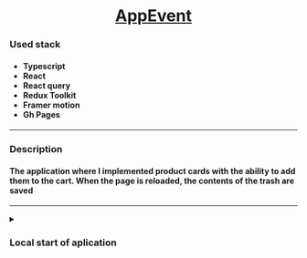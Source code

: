 <h1 align="center"><a href="https://nkolosov097.github.io/AppEvent" target="_blank">AppEvent</a></h1>

<h3 align="start">Used stack</h3>
<h4>
  <ul>
    <li>Typescript</li>
    <li>React</li>
    <li>React query</li>
    <li>Redux Toolkit</li>
    <li>Framer motion</li>
    <li>Gh Pages</li>
  </ul>
  </h4>

<hr>

<h3 align="start">Description</h3>
  <h4>The application where I implemented product cards with the ability to add them to the cart. When the page is reloaded, the contents of the trash are saved</h4>

<hr>

<details>
  <summary><h3>Local start of aplication</h3></summary>
  <ol>
    <li>
      <h4>Clone the repository:</h4>
      <code>git@github.com:NKolosov097/AppEvent.git</code>
    </li>
    <li>
      <h4>Install all dependencies:</h4>
      <code>npm i</code>
      or
      <code>yarn add</code>
    </li>
    <li>
      <h4>Start the application:</h4>
      <code>npm start</code>
      or 
      <code>yarn start</code>
    </li>
    <li>
      <h4>Go to http://localhost:3000 to view the application</h4>
    </li>
  </ol>
</details>
